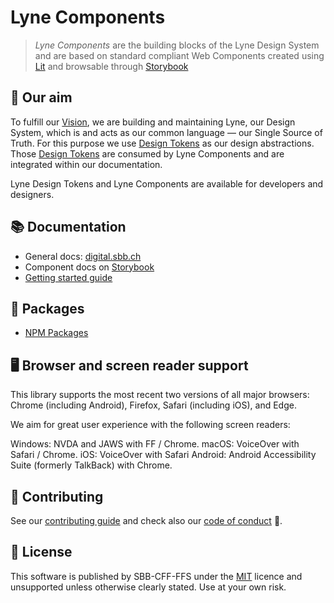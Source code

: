 # Lyne Components

> _Lyne Components_ are the building blocks of the Lyne Design System
> and are based on standard compliant Web Components
> created using [Lit](https://lit.dev/) and
> browsable through [Storybook](https://lyne-storybook.app.sbb.ch/)

## 🎯 Our aim

To fulfill our [Vision](./docs/VISION.md), we are building and maintaining Lyne, our Design System, which is and acts
as our common language — our Single Source of Truth.
For this purpose we use [Design Tokens](https://github.com/lyne-design-system/lyne-design-tokens) as our design abstractions.
Those [Design Tokens](https://github.com/lyne-design-system/lyne-design-tokens) are consumed by Lyne Components and are integrated within our documentation.

Lyne Design Tokens and Lyne Components are available for developers and designers.

## 📚 Documentation

- General docs: [digital.sbb.ch](https://digital.sbb.ch)
- Component docs on [Storybook](https://lyne-storybook.app.sbb.ch)
- [Getting started guide](./docs/GETTING_STARTED.md)

## 🔗 Packages

- [NPM Packages](https://www.npmjs.com/search?q=%40sbb-esta%2Flyne-)

## 🖥 Browser and screen reader support

This library supports the most recent two versions of all major browsers: Chrome (including Android), Firefox, Safari (including iOS), and Edge.

We aim for great user experience with the following screen readers:

Windows: NVDA and JAWS with FF / Chrome.
macOS: VoiceOver with Safari / Chrome.
iOS: VoiceOver with Safari
Android: Android Accessibility Suite (formerly TalkBack) with Chrome.

## 🙌 Contributing

See our [contributing guide](./docs/CONTRIBUTING.md) and check also our [code of conduct](./docs/CODE_OF_CONDUCT.md) 👀.

## 📝 License

This software is published by SBB-CFF-FFS under the [MIT](/LICENSE) licence and unsupported unless otherwise clearly stated.
Use at your own risk.
